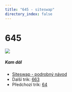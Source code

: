 ```yaml
---
title: "645 - siteswap"
directory_index: false
---
```


# 645

![](/animace/siteswap/645.gif)

##### Kam dál

- [Siteswap - podrobný návod](/siteswap.html "Podrobné vysvětlení siteswapů..")
- Další trik: [663](663.html "Siteswap 663")
- Předchozí trik: [64](64.html "Siteswap 64")

